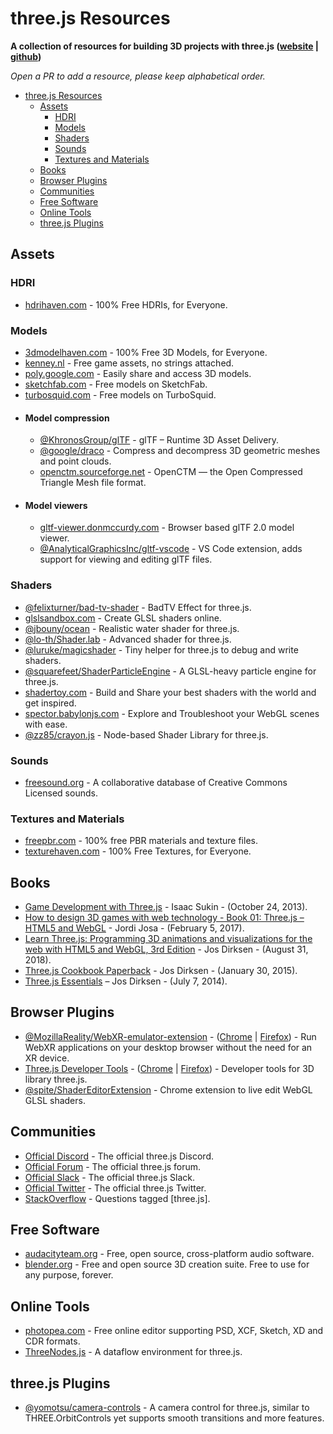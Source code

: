 # three.js Resources
**A collection of resources for building 3D projects with three.js ([website](https://threejs.org/) | [github](https://github.com/mrdoob/three.js/))**

*Open a PR to add a resource, please keep alphabetical order.*

- [three.js Resources](#threejs-resources)
  - [Assets](#assets)
    - [HDRI](#hdri)
    - [Models](#models)
    - [Shaders](#shaders)
    - [Sounds](#sounds)
    - [Textures and Materials](#textures-and-materials)
  - [Books](#books)
  - [Browser Plugins](#browser-plugins)
  - [Communities](#communities)
  - [Free Software](#free-software)
  - [Online Tools](#online-tools)
  - [three.js Plugins](#threejs-plugins)


## Assets
### HDRI
- [hdrihaven.com](https://hdrihaven.com/) - 100% Free HDRIs, for Everyone.


### Models
- [3dmodelhaven.com](https://3dmodelhaven.com) - 100% Free 3D Models, for Everyone.
- [kenney.nl](https://www.kenney.nl) - Free game assets, no strings attached.
- [poly.google.com](https://poly.google.com) - Easily share and access 3D models.
- [sketchfab.com](https://sketchfab.com/tags/free) - Free models on SketchFab.
- [turbosquid.com](https://www.turbosquid.com/Search/3D-Models/free) - Free models on TurboSquid.
- #### Model compression
  - [@KhronosGroup/glTF](https://github.com/KhronosGroup/glTF) - glTF – Runtime 3D Asset Delivery.
  - [@google/draco](https://github.com/google/draco) - Compress and decompress 3D geometric meshes and point clouds.
  - [openctm.sourceforge.net](http://openctm.sourceforge.net) - OpenCTM — the Open Compressed Triangle Mesh file format.
- #### Model viewers
  - [gltf-viewer.donmccurdy.com](https://gltf-viewer.donmccurdy.com) - Browser based glTF 2.0 model viewer.
  - [@AnalyticalGraphicsInc/gltf-vscode](https://github.com/AnalyticalGraphicsInc/gltf-vscode) - VS Code extension, adds support for viewing and editing glTF files.


### Shaders
- [@felixturner/bad-tv-shader](https://github.com/felixturner/bad-tv-shader) - BadTV Effect for three.js.
- [glslsandbox.com](http://glslsandbox.com) - Create GLSL shaders online.
- [@jbouny/ocean](https://github.com/jbouny/ocean) - Realistic water shader for three.js.
- [@lo-th/Shader.lab](https://github.com/lo-th/Shader.lab) - Advanced shader for three.js.
- [@luruke/magicshader](https://github.com/luruke/magicshader) - Tiny helper for three.js to debug and write shaders.
- [@squarefeet/ShaderParticleEngine](https://github.com/squarefeet/ShaderParticleEngine) - A GLSL-heavy particle engine for three.js.
- [shadertoy.com](https://www.shadertoy.com) - Build and Share your best shaders with the world and get inspired.
- [spector.babylonjs.com](https://spector.babylonjs.com) - Explore and Troubleshoot your WebGL scenes with ease.
- [@zz85/crayon.js](https://github.com/zz85/crayon.js) - Node-based Shader Library for three.js.


### Sounds
- [freesound.org](https://freesound.org) - A collaborative database of Creative Commons Licensed sounds.


### Textures and Materials
- [freepbr.com](https://freepbr.com) - 100% free PBR materials and texture files.
- [texturehaven.com](https://texturehaven.com) - 100% Free Textures, for Everyone.



## Books
- [Game Development with Three.js](https://www.amazon.com/Game-Development-Three-js-Isaac-Sukin/dp/1782168532) - Isaac Sukin - (October 24, 2013).
- [How to design 3D games with web technology - Book 01:  Three.js – HTML5 and WebGL](https://www.amazon.com/HOW-DESIGN-GAMES-WEB-TECHNOLOGY-ebook/dp/B01MZI87DG) - Jordi Josa  - (February 5, 2017).
- [Learn Three.js: Programming 3D animations and visualizations for the web with HTML5 and WebGL, 3rd Edition](https://www.amazon.com/Learn-Three-js-Programming-animations-visualizations/dp/1788833287) - Jos Dirksen - (August 31, 2018).
- [Three.js Cookbook Paperback](https://www.amazon.com/Three-js-Cookbook-Jos-Dirksen/dp/1783981180) - Jos Dirksen - (January 30, 2015).
- [Three.js Essentials](https://www.amazon.com/Three-js-Essentials-Jos-Dirksen/dp/1783980869) – Jos Dirksen - (July 7, 2014).



## Browser Plugins
- [@MozillaReality/WebXR-emulator-extension](https://github.com/MozillaReality/WebXR-emulator-extension) - ([Chrome](https://chrome.google.com/webstore/detail/webxr-api-emulator/mjddjgeghkdijejnciaefnkjmkafnnje) | [Firefox](https://addons.mozilla.org/en-GB/firefox/addon/webxr-api-emulator/)) - Run WebXR applications on your desktop browser without the need for an XR device.
- [Three.js Developer Tools](https://github.com/threejs/three-devtools) - ([Chrome](https://chrome.google.com/webstore/detail/threejs-developer-tools/ebpnegggocnnhleeicgljbedjkganaek) | [Firefox](https://addons.mozilla.org/en-US/firefox/addon/three-js-developer-tools/)) - Developer tools for 3D library three.js.
- [@spite/ShaderEditorExtension](https://github.com/spite/ShaderEditorExtension) - Chrome extension to live edit WebGL GLSL shaders.



## Communities
- [Official Discord](https://discord.com/invite/HF4UdyF) - The official three.js Discord.
- [Official Forum](https://discourse.threejs.org) - The official three.js forum.
- [Official Slack](https://app.slack.com/client/T0AR9958A/C0AR9959Q) - The official three.js Slack.
- [Official Twitter](https://twitter.com/threejs_org) - The official three.js Twitter.
- [StackOverflow](https://stackoverflow.com/questions/tagged/three.js) - Questions tagged [three.js].



## Free Software
- [audacityteam.org](https://www.audacityteam.org) - Free, open source, cross-platform audio software.
- [blender.org](https://www.blender.org) - Free and open source 3D creation suite. Free to use for any purpose, forever.


## Online Tools

- [photopea.com](https://www.photopea.com) - Free online editor supporting PSD, XCF, Sketch, XD and CDR formats.
- [ThreeNodes.js](http://idflood.github.io/ThreeNodes.js) - A dataflow environment for three.js.



## three.js Plugins
- [@yomotsu/camera-controls](https://github.com/yomotsu/camera-controls) - A camera control for three.js, similar to THREE.OrbitControls yet supports smooth transitions and more features.
